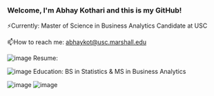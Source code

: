 ### Welcome, I'm Abhay Kothari and this is my GitHub!
⚡Currently: Master of Science in Business Analytics Candidate at USC

📫How to reach me: abhaykot@usc.marshall.edu

![image](https://github.com/abhayk23/abhayk23/assets/87490822/edf62083-3cdd-457b-a7ee-bdd6c7046c2a)
  Resume: 

![image](https://github.com/abhayk23/abhayk23/assets/87490822/4f28440b-9c3e-4bdd-9c3a-98a6050567a3)
  Education: BS in Statistics & MS in Business Analytics


![image](https://github.com/abhayk23/abhayk23/assets/87490822/5b70f823-ebed-4419-8212-cb23378a3db3)
  ![image](https://github.com/abhayk23/abhayk23/assets/87490822/b78212e0-b822-48b8-87e7-915bd87e0acf)





<!--
**abhayk23/abhayk23** is a ✨ _special_ ✨ repository because its `README.md` (this file) appears on your GitHub profile.

Here are some ideas to get you started:

- 🔭 I’m currently working on ...
- 🌱 I’m currently learning ...
- 👯 I’m looking to collaborate on ...
- 🤔 I’m looking for help with ...
- 💬 Ask me about ...
- 📫 How to reach me: ...
- 😄 Pronouns: ...
- ⚡ Fun fact: ...
-->
